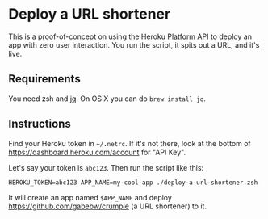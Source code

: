 # Deploy a URL shortener

This is a proof-of-concept on using the Heroku [Platform API][api] to deploy an
app with zero user interaction. You run the script, it spits out a URL, and it's
live.

[api]: https://devcenter.heroku.com/tags/api

## Requirements

You need zsh and [jq]. On OS X you can do `brew install jq`.

[jq]: http://stedolan.github.io/jq/

## Instructions

Find your Heroku token in `~/.netrc`. If it's not there, look at the bottom of
https://dashboard.heroku.com/account for "API Key".

Let's say your token is `abc123`. Then run the script like this:

```
HEROKU_TOKEN=abc123 APP_NAME=my-cool-app ./deploy-a-url-shortener.zsh
```

It will create an app named `$APP_NAME` and deploy
https://github.com/gabebw/crumple (a URL shortener) to it.
